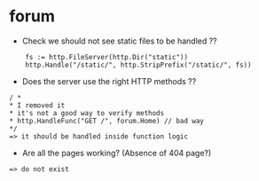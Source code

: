 # forum

- Check we should not see static files to be handled ??

```
	fs := http.FileServer(http.Dir("static"))
	http.Handle("/static/", http.StripPrefix("/static/", fs))
```

- Does the server use the right HTTP methods ??

```
/ *
* I removed it
* it's not a good way to verify methods
* http.HandleFunc("GET /", forum.Home) // bad way
*/
=> it should be handled inside function logic
```

- Are all the pages working? (Absence of 404 page?)

```
=> do not exist
```
